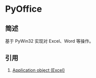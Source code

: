 # PyOffice

## 简述

基于 PyWin32 实现对 Excel、Word 等操作。

## 引用

1. [Application object (Excel)](https://docs.microsoft.com/en-us/office/vba/api/excel.application(object))